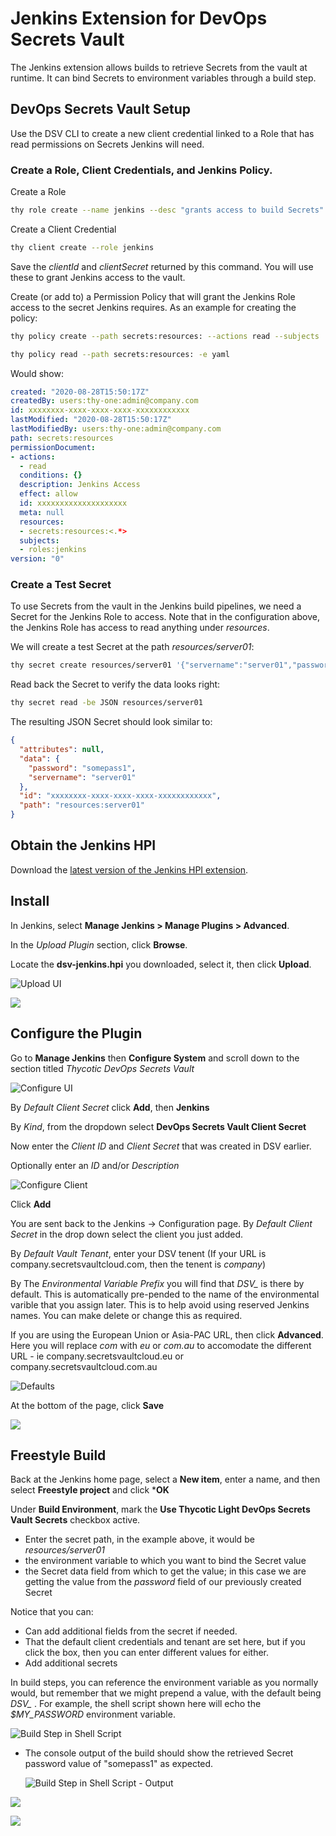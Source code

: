 ﻿[title]: # (Jenkins)
[tags]: # (DevOps Secrets Vault,DSV,)
[priority]: # (100000)

# Jenkins Extension for DevOps Secrets Vault 

The Jenkins extension allows builds to retrieve Secrets from the vault at runtime. It can bind Secrets to environment variables through a build step.

## DevOps Secrets Vault Setup

Use the DSV CLI to create a new client credential linked to a Role that has read permissions on Secrets Jenkins will need. 

### Create a Role, Client Credentials, and Jenkins Policy.

Create a Role

```BASH
thy role create --name jenkins --desc "grants access to build Secrets"
```

Create a Client Credential

```BASH
thy client create --role jenkins
```

Save the *clientId* and *clientSecret* returned by this command. You will use these to grant Jenkins access to the vault.

Create (or add to) a Permission Policy that will grant the Jenkins Role access to the secret Jenkins requires.  As an example for creating the policy:

```BASH
thy policy create --path secrets:resources: --actions read --subjects 'roles:jenkins' --desc "Jenkins Access"
```

```BASH
thy policy read --path secrets:resources: -e yaml
```

Would show:

```yaml
created: "2020-08-28T15:50:17Z"
createdBy: users:thy-one:admin@company.com
id: xxxxxxxx-xxxx-xxxx-xxxx-xxxxxxxxxxxx
lastModified: "2020-08-28T15:50:17Z"
lastModifiedBy: users:thy-one:admin@company.com
path: secrets:resources
permissionDocument:
- actions:
  - read
  conditions: {}
  description: Jenkins Access
  effect: allow
  id: xxxxxxxxxxxxxxxxxxxx
  meta: null
  resources:
  - secrets:resources:<.*>
  subjects:
  - roles:jenkins
version: "0"
```

### Create a Test Secret

To use Secrets from the vault in the Jenkins build pipelines, we need a Secret for the Jenkins Role to access. Note that in the configuration above, the Jenkins Role has access to read anything under *resources*. 

We will create a test Secret at the path *resources/server01*:

```BASH
thy secret create resources/server01 '{"servername":"server01","password":"somepass1"}'
```

Read back the Secret to verify the data looks right:

```BASH
thy secret read -be JSON resources/server01
```

The resulting JSON Secret should look similar to:

```json
{
  "attributes": null,
  "data": {
    "password": "somepass1",
    "servername": "server01"
  },
  "id": "xxxxxxxx-xxxx-xxxx-xxxx-xxxxxxxxxxxx",
  "path": "resources:server01"
}
```
## Obtain the Jenkins HPI

Download the [latest version of the Jenkins HPI extension](https://github.com/thycotic/dsv-jenkins-plugin).

## Install

In Jenkins, select **Manage Jenkins > Manage Plugins > Advanced**.

In the *Upload Plugin* section, click **Browse**.

Locate the **dsv-jenkins.hpi** you downloaded, select it, then click **Upload**.

![Upload UI](./images/jenkins-upload.png "Upload UI")

![](./images/spacer.png)

## Configure the Plugin

Go to **Manage Jenkins** then **Configure System** and scroll down to the section titled *Thycotic DevOps Secrets Vault*

![Configure UI](./images/jenkins-configure.png)

By *Default Client Secret* click **Add**, then **Jenkins**

By *Kind*, from the dropdown select **DevOps Secrets Vault Client Secret**

Now enter the *Client ID* and *Client Secret* that was created in DSV earlier.

Optionally enter an *ID* and/or *Description*

![Configure Client](./images/jenkins-client-entry.png)

Click **Add**

You are sent back to the Jenkins -> Configuration page.  By *Default Client Secret* in the drop down select the client you just added.

By *Default Vault Tenant*, enter your DSV tenent  (If your URL is company.secretsvaultcloud.com, then the tenent is *company*)

By The *Environmental Variable Prefix* you will find that *DSV_* is there by default.  This is automatically pre-pended to the name of the environmental varible that you assign later.  This is to help avoid using reserved Jenkins names.   You can make delete or change this as required.

If you are using the European Union or Asia-PAC URL, then click **Advanced**.  Here you will replace *com* with *eu* or *com.au* to accomodate the different URL - ie company.secretsvaultcloud.eu or company.secretsvaultcloud.com.au

![Defaults](./images/jenkins-defaults.png)

At the bottom of the page, click **Save** 

![](./images/spacer.png)


## Freestyle Build

Back at the Jenkins home page, select a **New item**, enter a name, and then select **Freestyle project** and click ***OK**

Under **Build Environment**, mark the **Use Thycotic Light DevOps Secrets Vault Secrets** checkbox active.
* Enter the secret path, in the example above, it would be *resources/server01* 
* the environment variable to which you want to bind the Secret value
* the Secret data field from which to get the value; in this case we are getting the value from the *password* field of our previously created Secret

Notice that you can:
* Can add additional fields from the secret if needed.
* That the default client credentials and tenant are set here, but if you click the box, then you can enter different values for either.
* Add additional secrets

In build steps, you can reference the environment variable as you normally would, but remember that we might prepend a value, with the default being *DSV_* . For example, the shell script shown here will echo the *$MY_PASSWORD* environment variable.

![Build Step in Shell Script](./images/jenkins-build-step.png "Build Step in Shell Script")

* The console output of the build should show the retrieved Secret password value of "somepass1" as expected.

  ![Build Step in Shell Script - Output](./images/jenkins-build-output.png "Build Step in Shell Script - Output")



![](./images/spacer.png)

![](./images/spacer.png)


